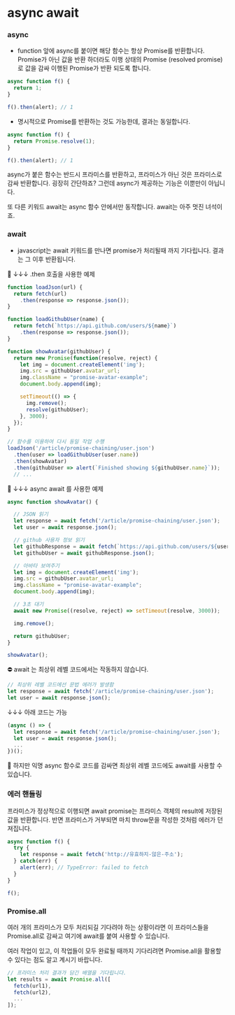 # async await

### async

- function 앞에 async를 붙이면 해당 함수는 항상 Promise를 반환합니다. Promise가 아닌 값을 반환 하더라도 이행 상태의 Promise (resolved promise) 로 값을 감싸 이행된 Promise가 반환 되도록 합니다.

```javascript
async function f() {
  return 1;
}

f().then(alert); // 1
```

- 명시적으로 Promise를 반환하는 것도 가능한데, 결과는 동일합니다.

```javascript
async function f() {
  return Promise.resolve(1);
}

f().then(alert); // 1
```

async가 붙은 함수는 반드시 프라미스를 반환하고, 프라미스가 아닌 것은 프라미스로 감싸 반환합니다.
굉장히 간단하죠? 그런데 async가 제공하는 기능은 이뿐만이 아닙니다.

또 다른 키워드 await는 async 함수 안에서만 동작합니다. await는 아주 멋진 녀석이죠.


### await

- javascript는 await 키워드를 만나면 promise가 처리될때 까지 기다립니다. 결과는 그 이후 반환됩니다.

🌟 ↓↓↓ .then 호출을 사용한 예제  

```javascript
function loadJson(url) {
  return fetch(url)
    .then(response => response.json());
}

function loadGithubUser(name) {
  return fetch(`https://api.github.com/users/${name}`)
    .then(response => response.json());
}

function showAvatar(githubUser) {
  return new Promise(function(resolve, reject) {
    let img = document.createElement('img');
    img.src = githubUser.avatar_url;
    img.className = "promise-avatar-example";
    document.body.append(img);

    setTimeout(() => {
      img.remove();
      resolve(githubUser);
    }, 3000);
  });
}

// 함수를 이용하여 다시 동일 작업 수행
loadJson('/article/promise-chaining/user.json')
  .then(user => loadGithubUser(user.name))
  .then(showAvatar)
  .then(githubUser => alert(`Finished showing ${githubUser.name}`));
  // ...
```

🌟 ↓↓↓ async await 를 사용한 예제   

```javascript
async function showAvatar() {

  // JSON 읽기
  let response = await fetch('/article/promise-chaining/user.json');
  let user = await response.json();

  // github 사용자 정보 읽기
  let githubResponse = await fetch(`https://api.github.com/users/${user.name}`);
  let githubUser = await githubResponse.json();

  // 아바타 보여주기
  let img = document.createElement('img');
  img.src = githubUser.avatar_url;
  img.className = "promise-avatar-example";
  document.body.append(img);

  // 3초 대기
  await new Promise((resolve, reject) => setTimeout(resolve, 3000));

  img.remove();

  return githubUser;
}

showAvatar();
```

⛔️ await 는 최상위 레벨 코드에서는 작동하지 않습니다.

```javascript
// 최상위 레벨 코드에선 문법 에러가 발생함
let response = await fetch('/article/promise-chaining/user.json');
let user = await response.json();
```

↓↓↓ 아래 코드는 가능  

```javascript
(async () => {
  let response = await fetch('/article/promise-chaining/user.json');
  let user = await response.json();
  ...
})();
```

🌟 하지만 익명 async 함수로 코드를 감싸면 최상위 레벨 코드에도 await를 사용할 수 있습니다.

### 에러 핸들링

프라미스가 정상적으로 이행되면 await promise는 프라미스 객체의 result에 저장된 값을 반환합니다. 반면 프라미스가 거부되면 마치 throw문을 작성한 것처럼 에러가 던져집니다.

```javascript
async function f() {
  try {
    let response = await fetch('http://유효하지-않은-주소');
  } catch(err) {
    alert(err); // TypeError: failed to fetch
  }
}

f();
```

### Promise.all

여러 개의 프라미스가 모두 처리되길 기다려야 하는 상황이라면 이 프라미스들을 Promise.all로 감싸고 여기에 await를 붙여 사용할 수 있습니다.

여러 작업이 있고, 이 작업들이 모두 완료될 때까지 기다리려면 Promise.all을 활용할 수 있다는 점도 알고 계시기 바랍니다.

```javascript
// 프라미스 처리 결과가 담긴 배열을 기다립니다.
let results = await Promise.all([
  fetch(url1),
  fetch(url2),
  ...
]);
```
